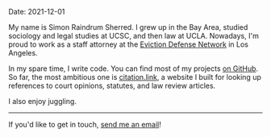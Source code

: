 Date: 2021-12-01

My name is Simon Raindrum Sherred. I grew up in the Bay Area, studied sociology and legal studies at UCSC, and then law at UCLA. Nowadays, I'm proud to work as a staff attorney at the [Eviction Defense Network](https://edn.la) in Los Angeles.

In my spare time, I write code. You can find most of my projects [on GitHub](https://github.com/raindrum). So far, the most ambitious one is [citation.link](https://www.citation.link), a website I built for looking up references to court opinions, statutes, and law review articles.

I also enjoy juggling.

---

If you'd like to get in touch, [send me an email](mailto:simonraindrum@gmail.com)!
